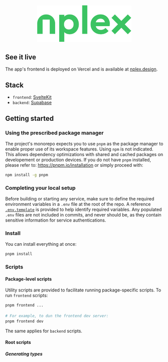 <h1 align="center">
  <img width="300" height="auto" src="frontend/static/logo/nplex-color.svg" alt="nplex">
</h1>
<p align="center">

</p>

## See it live

The app's frontend is deployed on Vercel and is available at [nplex.design](www.nplex.design).

## Stack

- `frontend`: [SvelteKit](https://kit.svelte.dev/)
- `backend`: [Supabase](https://supabase.com/)

## Getting started

### Using the prescribed package manager

The project's monorepo expects you to use `pnpm` as the package manager to enable proper use of its
workspace features. Using `npm` is not indicated. This allows dependency optimizations with shared
and cached packages on developement or production devices. If you do not have `pnpm` installed,
please refer to: https://pnpm.io/installation or simply proceed with:

```sh
npm install -g pnpm
```

### Completing your local setup

Before building or starting any service, make sure to define the required environment variables in a
`.env` file at the root of the repo. A reference [`.env.template`](.env.template) is provided to
help identify required variables. Any populated `.env` files are not included in commits, and never
should be, as they contain sensitive information for service authentications.

### Install

You can install everything at once:

```sh
pnpm install
```

### Scripts

#### Package-level scripts

Utility scripts are provided to facilitate running package-specific scripts. To run `frontend`
scripts:

```sh
pnpm frontend ...

# For example, to dun the frontend dev server:
pnpm frontend dev
```

The same applies for `backend` scripts.

#### Root scripts

##### Generating types
